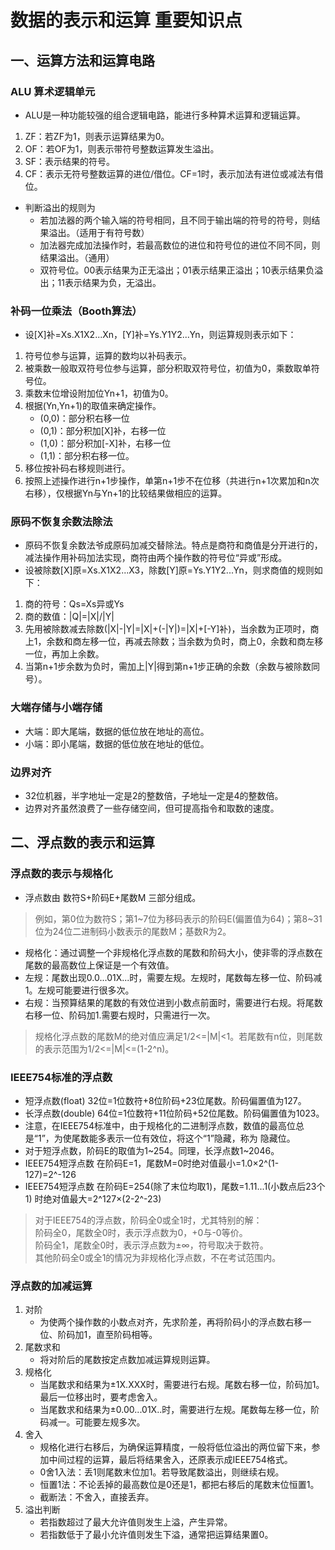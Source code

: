 # 数据的表示和运算 重要知识点

## 一、运算方法和运算电路

### ALU 算术逻辑单元

- ALU是一种功能较强的组合逻辑电路，能进行多种算术运算和逻辑运算。

1. ZF：若ZF为1，则表示运算结果为0。
2. OF：若OF为1，则表示带符号整数运算发生溢出。
3. SF：表示结果的符号。
4. CF：表示无符号整数运算的进位/借位。CF=1时，表示加法有进位或减法有借位。

- 判断溢出的规则为
  - 若加法器的两个输入端的符号相同，且不同于输出端的符号的符号，则结果溢出。（适用于有符号数）
  - 加法器完成加法操作时，若最高数位的进位和符号位的进位不同不同，则结果溢出。（通用）
  - 双符号位。00表示结果为正无溢出；01表示结果正溢出；10表示结果负溢出；11表示结果为负，无溢出。

### 补码一位乘法（Booth算法）

- 设[X]补=Xs.X1X2...Xn，[Y]补=Ys.Y1Y2...Yn，则运算规则表示如下：

1. 符号位参与运算，运算的数均以补码表示。
2. 被乘数一般取双符号位参与运算，部分积取双符号位，初值为0，乘数取单符号位。
3. 乘数末位增设附加位Yn+1，初值为0。
4. 根据(Yn,Yn+1)的取值来确定操作。
   - (0,0)：部分积右移一位
   - (0,1)：部分积加[X]补，右移一位
   - (1,0)：部分积加[-X]补，右移一位
   - (1,1)：部分积右移一位。
5. 移位按补码右移规则进行。
6. 按照上述操作进行n+1步操作，单第n+1步不在位移（共进行n+1次累加和n次右移），仅根据Yn与Yn+1的比较结果做相应的运算。

### 原码不恢复余数法除法

- 原码不恢复余数法爷成原码加减交替除法。特点是商符和商值是分开进行的，减法操作用补码加法实现，商符由两个操作数的符号位“异或”形成。
- 设被除数[X]原=Xs.X1X2...X3，除数[Y]原=Ys.Y1Y2...Yn，则求商值的规则如下：

1. 商的符号：Qs=Xs异或Ys
2. 商的数值：|Q|=|X|/|Y|
3. 先用被除数减去除数(|X|-|Y|=|X|+(-|Y|)=|X|+[-Y]补)，当余数为正项时，商上1，余数和商左移一位，再减去除数；当余数为负时，商上0，余数和商左移一位，再加上余数。
4. 当第n+1步余数为负时，需加上|Y|得到第n+1步正确的余数（余数与被除数同号）。

### 大端存储与小端存储

- 大端：即大尾端，数据的低位放在地址的高位。
- 小端：即小尾端，数据的低位放在地址的低位。

### 边界对齐

- 32位机器，半字地址一定是2的整数倍，子地址一定是4的整数倍。
- 边界对齐虽然浪费了一些存储空间，但可提高指令和取数的速度。

## 二、浮点数的表示和运算

### 浮点数的表示与规格化

- 浮点数由 数符S+阶码E+尾数M 三部分组成。

> 例如，第0位为数符S；第1~7位为移码表示的阶码E(偏置值为64)；第8~31位为24位二进制码小数表示的尾数M；基数R为2。

- 规格化：通过调整一个非规格化浮点数的尾数和阶码大小，使非零的浮点数在尾数的最高数位上保证是一个有效值。
- 左规：尾数出现0.0...01X...时，需要左规。左规时，尾数每左移一位、阶码减1。左规可能要进行很多次。
- 右规：当预算结果的尾数的有效位进到小数点前面时，需要进行右规。将尾数右移一位、阶码加1.需要右规时，只需进行一次。

> 规格化浮点数的尾数M的绝对值应满足1/2<=|M|<1。若尾数有n位，则尾数的表示范围为1/2<=|M|<=(1-2^n)。

### IEEE754标准的浮点数

- 短浮点数(float) 32位=1位数符+8位阶码+23位尾数。阶码偏置值为127。
- 长浮点数(double) 64位=1位数符+11位阶码+52位尾数。阶码偏置值为1023。
- 注意，在IEEE754标准中，由于规格化的二进制浮点数，数值的最高位总是“1”，为使尾数能多表示一位有效位，将这个“1”隐藏，称为 隐藏位。
- 对于短浮点数，阶码E的取值为1~254。同理，长浮点数1~2046。
- IEEE754短浮点数 在阶码E=1，尾数M=0时绝对值最小=1.0×2^(1-127)=2^-126
- IEEE754短浮点数 在阶码E=254(除了末位均取1)，尾数=1.11...1(小数点后23个1) 时绝对值最大=2^127×(2-2^-23)

> 对于IEEE754的浮点数，阶码全0或全1时，尤其特别的解：  
> 阶码全0，尾数全0时，表示浮点数为0，+0与-0等价。  
> 阶码全1，尾数全0时，表示浮点数为±∞，符号取决于数符。  
> 其他阶码全0或全1的情况为非规格化浮点数，不在考试范围内。

### 浮点数的加减运算

1. 对阶
   - 为使两个操作数的小数点对齐，先求阶差，再将阶码小的浮点数右移一位、阶码加1，直至阶码相等。
2. 尾数求和
   - 将对阶后的尾数按定点数加减运算规则运算。
3. 规格化
   - 当尾数求和结果为±1X.XXX时，需要进行右规。尾数右移一位，阶码加1。最后一位移出时，要考虑舍入。
   - 当尾数求和结果为±0.00...01X..时，需要进行左规。尾数每左移一位，阶码减一。可能要左规多次。
4. 舍入
   - 规格化进行右移后，为确保运算精度，一般将低位溢出的两位留下来，参加中间过程的运算，最后将结果舍入，还原表示成IEEE754格式。
   - 0舍1入法：丢1则尾数末位加1。若导致尾数溢出，则继续右规。
   - 恒置1法：不论丢掉的最高数位是0还是1，都把右移后的尾数末位恒置1。
   - 截断法：不舍入，直接丢弃。
5. 溢出判断
   - 若指数超过了最大允许值则发生上溢，产生异常。
   - 若指数低于了最小允许值则发生下溢，通常把运算结果置0。
